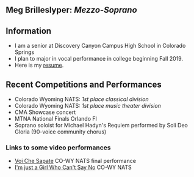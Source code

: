 ## Meg Brilleslyper: *Mezzo-Soprano*

<!-- Want a banner image? Find the image you want and store it in the images directory with the name `banner.jpg`. (Or you can modify the file name in the next line, with any image URL you want. -->

 [](images/IMG_0353.jpg)
<!-- If you don't want a banner, delete the previous line.  -->

## Information

- I am a senior at Discovery Canyon Campus High School in Colorado Springs
- I plan to major in vocal performance in college beginning Fall 2019.
- Here is my [resume](https://mmembrill.github.io/Meg-Brilleslyper/Meg_resume.pdf).


## Recent Competitions and Performances

- Colorado Wyoming NATS:  *1st place classical division*
- Colorado Wyoming NATS: *1st place music theater division*
- CMA Showcase concert
- MTNA National Finals Orlando Fl
- Soprano soloist for Michael Hadyn's Requiem performed by Soli Deo Gloria (90-voice community chorus)

### Links to some video performances

* [Voi Che Sapate](https://drive.google.com/open?id=1ZzvS-rvYw2467lPsFcj58P6Bk88naWhL) CO-WY NATS final performance
* [I'm just a Girl Who Can't Say No](https://drive.google.com/open?id=1CxY4c_Ba3t040YS77IbV6liHIHcLqzgW) CO-WY NATS



